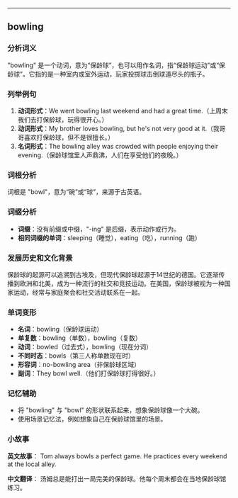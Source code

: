 
---------------
## bowling
### 分析词义
"bowling" 是一个动词，意为“保龄球”，也可以用作名词，指“保龄球运动”或“保龄球”。它指的是一种室内或室外运动，玩家投掷球击倒球道尽头的瓶子。

### 列举例句
1. **动词形式**：We went bowling last weekend and had a great time.（上周末我们去打保龄球，玩得很开心。）
2. **动词形式**：My brother loves bowling, but he's not very good at it.（我哥哥喜欢打保龄球，但不是很擅长。）
3. **名词形式**：The bowling alley was crowded with people enjoying their evening.（保龄球馆里人声鼎沸，人们在享受他们的夜晚。）

### 词根分析
词根是 "bowl"，意为“碗”或“球”，来源于古英语。

### 词缀分析
- **词缀**：没有前缀或中缀，"-ing" 是后缀，表示动作或行为。
- **相同词缀的单词**：sleeping（睡觉），eating（吃），running（跑）

### 发展历史和文化背景
保龄球的起源可以追溯到古埃及，但现代保龄球起源于14世纪的德国。它逐渐传播到欧洲和北美，成为一种流行的社交和竞技运动。在美国，保龄球被视为一种国家运动，经常与家庭聚会和社交活动联系在一起。

### 单词变形
- **名词**：bowling（保龄球运动）
- **单复数**：bowling（单数），bowling（复数）
- **动词**：bowled（过去式），bowling（现在分词）
- **不同时态**：bowls（第三人称单数现在时）
- **形容词**：no-bowling area（非保龄球区域）
- **副词**：They bowl well.（他们打保龄球打得很好。）

### 记忆辅助
- 将 "bowling" 与 "bowl" 的形状联系起来，想象保龄球像一个大碗。
- 使用场景记忆法，例如想象自己在保龄球馆里的场景。

### 小故事
**英文故事**：
Tom always bowls a perfect game. He practices every weekend at the local alley.

**中文翻译**：
汤姆总是能打出一局完美的保龄球。他每个周末都会在当地保龄球馆练习。

